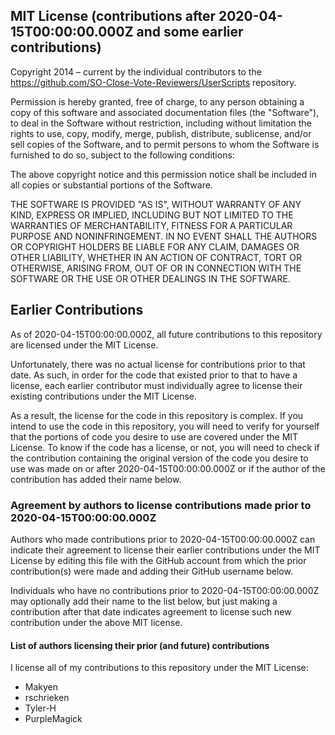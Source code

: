 ## MIT License (contributions after 2020-04-15T00:00:00.000Z and some earlier contributions)

Copyright 2014 – current by the individual contributors to the https://github.com/SO-Close-Vote-Reviewers/UserScripts repository.

Permission is hereby granted, free of charge, to any person obtaining a copy of this software and associated documentation files (the "Software"), to deal in the Software without restriction, including without limitation the rights to use, copy, modify, merge, publish, distribute, sublicense, and/or sell copies of the Software, and to permit persons to whom the Software is furnished to do so, subject to the following conditions:

The above copyright notice and this permission notice shall be included in all copies or substantial portions of the Software.

THE SOFTWARE IS PROVIDED "AS IS", WITHOUT WARRANTY OF ANY KIND, EXPRESS OR IMPLIED, INCLUDING BUT NOT LIMITED TO THE WARRANTIES OF MERCHANTABILITY, FITNESS FOR A PARTICULAR PURPOSE AND NONINFRINGEMENT.  IN NO EVENT SHALL THE AUTHORS OR COPYRIGHT HOLDERS BE LIABLE FOR ANY CLAIM, DAMAGES OR OTHER LIABILITY, WHETHER IN AN ACTION OF CONTRACT, TORT OR OTHERWISE, ARISING FROM, OUT OF OR IN CONNECTION WITH THE SOFTWARE OR THE USE OR OTHER DEALINGS IN THE SOFTWARE.

## Earlier Contributions
As of 2020-04-15T00:00:00.000Z, all future contributions to this repository are licensed under the MIT License.

Unfortunately, there was no actual license for contributions prior to that date. As such, in order for the code that existed prior to that to have a license, each earlier contributor must individually agree to license their existing contributions under the MIT License.

As a result, the license for the code in this repository is complex. If you intend to use the code in this repository, you will need to verify for yourself that the portions of code you desire to use are covered under the MIT License. To know if the code has a license, or not, you will need to check if the contribution containing the original version of the code you desire to use was made on or after 2020-04-15T00:00:00.000Z or if the author of the contribution has added their name below.

### Agreement by authors to license contributions made prior to 2020-04-15T00:00:00.000Z

Authors who made contributions prior to 2020-04-15T00:00:00.000Z can indicate their agreement to license their earlier contributions under the MIT License by editing this file with the GitHub account from which the prior contribution(s) were made and adding their GitHub username below.

Individuals who have no contributions prior to 2020-04-15T00:00:00.000Z may optionally add their name to the list below, but just making a contribution after that date indicates agreement to license such new contribution under the above MIT license.

#### List of authors licensing their prior (and future) contributions

I license all of my contributions to this repository under the MIT License:

* Makyen
* rschrieken
* Tyler-H
* PurpleMagick